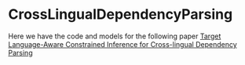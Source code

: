 # CrossLingualDependencyParsing
Here we have the code and models for the following paper
[Target Language-Aware Constrained Inference for Cross-lingual Dependency Parsing](https://arxiv.org/abs/1909.01482)
